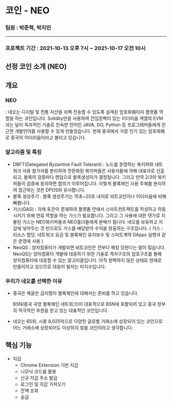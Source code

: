 # 코인 - NEO

### 팀원 : 박준혁, 박지민

---

### 프로젝트 기간 : 2021-10-13 오후 7시 ~ 2021-10-17 오전 10시

## 선정 코인 소개 (NEO)

## 개요

### NEO

: 네오는 디지털 및 전통 자산을 쉬벡 전송할 수 있도록 설계된 암호화폐이자 플랫폼 역할을 하는 코인입니다. Solidity만을 사용하여 진입장벽이 있는 이더리움 계열의 EVM과는 달리 독자적인 기술로 친숙한 언어인 JAVA, GO, Python 등 프로그래머들에게 친근한 개발언어를 사용할 수 있게 만들었습니다. 현재 중국에서 가장 인기 있는 암호화폐로 중국의 이더리움이라고 불리고 있습니다.

### 알고리즘 및 특징

- DBFT(Delegated Byzantine Fault Tolerant)
: 노드를 운영하는 북키퍼와 네트워크 사용 참가자를 분리하여 전문화된 북키퍼들은 사용자들에 의해 대표자로 선출되고, 블록의 검증마다 랜덤으로 블록생성자가 결정됩니다. 그리고 만약 2/3의 북키퍼들이 검증에 동의하면 합의가 이루어집니다. 이렇게 블록체인 사용 주체를 분리하여 접근하는 것은 DPOS와 유사합니다.
- 블록 생성주기
: 블록 생성주기는 15초~20초 내지로 비트코인이나 이더리움에 비해 빠릅니다.
- 가스(GAS)
: 자체 토큰이 존재하여 플랫폼 안에서 스마트컨트렉트를 작성하고 작동시키기 위해 연료 역할을 하는 가스가 필요합니다. 그리고 그 사용에 대한 댓가로 지불된 가스는 NEO북키퍼들과 NEO홀더들에게 분배가 됩니다. 네오를 보유하고 지갑에 넣어두는 것 만으로도 가스를 배당받아 수익을 창출하는 구조입니다. ( 가스 : 리소스 할당, 네트워크 요금 및 블록체인 유지보수 및 스마트계약 DApps 실행과 같은 운영에 사용 )
- NeoQS
: 양자컴퓨터가 개발되면 비트코인은 전부다 해킹 당한다는 말이 많습니다. NeoQS는 양자컴퓨터 개발에 대응하기 위한 기술로 격자구조의 암호구조를 통해 양자컴퓨터에 대응할 수 있는 알고리즘입니다. 아직 완벽하지 않은 상태로 현재로 만들어지고 있으므로 대응이 될지는 미지수입니다.

### 우리가 네오를 선택한 이유

- 중국은 채굴은 금지했지 블록체인에 대해서는 준비를 하고 있습니다.
    
    BSN(중국 국영 블록체인 네트워크)이 대표적으로 BSN에 포함되어 있고 중국 정부의 적극적인 후원을 받고 있는 대표적인 코인입니다.
    
- 네오는 65위, 시총 8,025억으로 다양한 글로벌 거래소에 상장되어 있는 코인으로 어느 거래소에 상장되어도 이상하지 않을 코인이라고 생각합니다.

## 핵심 기능

- 지갑
    - Chrome Extension 기반 지갑
    - 니모닉 코드를 활용
    - 신규 지갑 주소 발급
    - 로그인 및 지갑 가져오기
    - 잔액 조회
    - 송금
